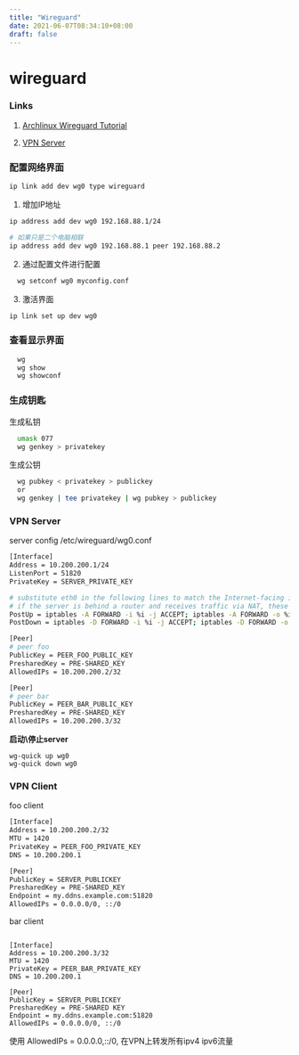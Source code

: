 ```yaml
---
title: "Wireguard"
date: 2021-06-07T08:34:10+08:00
draft: false
---
```


# wireguard

### Links

1. [Archlinux Wireguard Tutorial](https://wiki.archlinux.org/title/WireGuard) 

2. [VPN Server](https://wiki.archlinux.org/title/WireGuard#Specific_use-case:_VPN_server)

### 配置网络界面

```bash
ip link add dev wg0 type wireguard
```

1. 增加IP地址

```bash
ip address add dev wg0 192.168.88.1/24

# 如果只是二个电脑相联
ip address add dev wg0 192.168.88.1 peer 192.168.88.2
```

2. 通过配置文件进行配置

```bash
  wg setconf wg0 myconfig.conf
```

3. 激活界面

```bash
ip link set up dev wg0
```

### 查看显示界面

```bash
  wg
  wg show
  wg showconf
```

### 生成钥匙

生成私钥

```bash
  umask 077
  wg genkey > privatekey
```

生成公钥

```bash
  wg pubkey < privatekey > publickey
  or
  wg genkey | tee privatekey | wg pubkey > publickey
```

### VPN Server


server config /etc/wireguard/wg0.conf

```bash
[Interface]
Address = 10.200.200.1/24
ListenPort = 51820
PrivateKey = SERVER_PRIVATE_KEY

# substitute eth0 in the following lines to match the Internet-facing interface
# if the server is behind a router and receives traffic via NAT, these iptables rules are not needed
PostUp = iptables -A FORWARD -i %i -j ACCEPT; iptables -A FORWARD -o %i -j ACCEPT; iptables -t nat -A POSTROUTING -o eth0 -j MASQUERADE
PostDown = iptables -D FORWARD -i %i -j ACCEPT; iptables -D FORWARD -o %i -j ACCEPT; iptables -t nat -D POSTROUTING -o eth0 -j MASQUERADE

[Peer]
# peer foo
PublicKey = PEER_FOO_PUBLIC_KEY
PresharedKey = PRE-SHARED_KEY
AllowedIPs = 10.200.200.2/32

[Peer]
# peer bar
PublicKey = PEER_BAR_PUBLIC_KEY
PresharedKey = PRE-SHARED_KEY
AllowedIPs = 10.200.200.3/32
```

__启动\停止server__

```
wg-quick up wg0
wg-quick down wg0
```

### VPN Client

foo client

```bash
[Interface]
Address = 10.200.200.2/32
MTU = 1420
PrivateKey = PEER_FOO_PRIVATE_KEY
DNS = 10.200.200.1

[Peer]
PublicKey = SERVER_PUBLICKEY
PresharedKey = PRE-SHARED_KEY
Endpoint = my.ddns.example.com:51820
AllowedIPs = 0.0.0.0/0, ::/0
```

bar client

```

[Interface]
Address = 10.200.200.3/32
MTU = 1420
PrivateKey = PEER_BAR_PRIVATE_KEY
DNS = 10.200.200.1

[Peer]
PublicKey = SERVER_PUBLICKEY
PresharedKey = PRE-SHARED KEY
Endpoint = my.ddns.example.com:51820
AllowedIPs = 0.0.0.0/0, ::/0
```

使用 AllowedIPs = 0.0.0.0,::/0, 在VPN上转发所有ipv4 ipv6流量